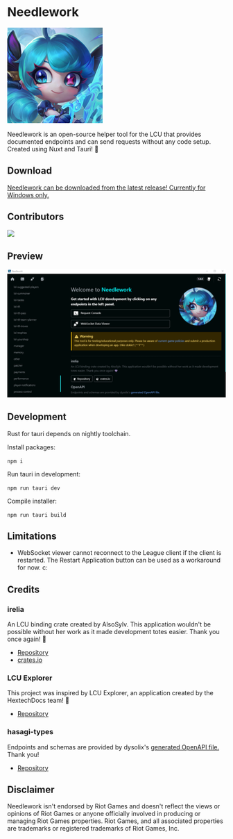 # Needlework

![App icon](app-icon.png)

Needlework is an open-source helper tool for the LCU that provides documented endpoints and can send requests without any code setup. Created using Nuxt and Tauri! 🌠

## Download

[Needlework can be downloaded from the latest release! Currently for Windows only.](https://github.com/BlossomiShymae/Needlework/releases)

## Contributors

<a href="https://github.com/BlossomiShymae/Needlework/graphs/contributors">
  <img src="https://contrib.rocks/image?repo=BlossomiShymae/Needlework" />
</a>

## Preview

![App preview](app-preview.gif)

## Development

Rust for tauri depends on nightly toolchain.

Install packages:

`npm i`

Run tauri in development:

`npm run tauri dev`

Compile installer:

`npm run tauri build`


## Limitations

- WebSocket viewer cannot reconnect to the League client if the client is restarted. The Restart Application button can be used as a workaround for now. c:

## Credits

### irelia

An LCU binding crate created by AlsoSylv. This application wouldn't be possible without her work as it made development totes easier. Thank you once again! 💜
- [Repository](https://github.com/AlsoSylv/Irelia)
- [crates.io](https://crates.io/crates/irelia)

### LCU Explorer

This project was inspired by LCU Explorer, an application created by the HextechDocs team! 💚
- [Repository](https://github.com/HextechDocs/lcu-explorer)

### hasagi-types

Endpoints and schemas are provided by dysolix's [generated OpenAPI file.](https://raw.githubusercontent.com/dysolix/hasagi-types/main/swagger.json) Thank you!
- [Repository](https://github.com/dysolix/hasagi-types)

## Disclaimer
Needlework isn't endorsed by Riot Games and doesn't
reflect the views or opinions of Riot Games or anyone officially
involved in producing or managing Riot Games properties. Riot Games,
and all associated properties are trademarks or registered
trademarks of Riot Games, Inc.
